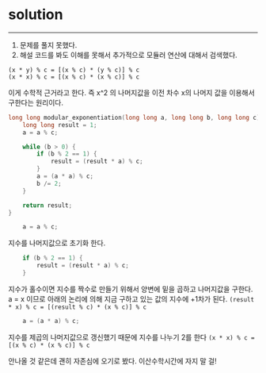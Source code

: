 # solution
---

1. 문제를 풀지 못했다.
2. 해설 코드를 봐도 이해를 못해서 추가적으로 모듈러 연산에 대해서 검색했다.
```
(x * y) % c = [(x % c) * (y % c)] % c
(x * x) % c = [(x % c) * (x % c)] % c
```
이게 수학적 근거라고 한다.
즉 x^2 의 나머지값을 이전 차수 x의 나머지 값을 이용해서 구한다는 원리이다.

```cpp
long long modular_exponentiation(long long a, long long b, long long c) {
    long long result = 1;
    a = a % c;

    while (b > 0) {
        if (b % 2 == 1) {
            result = (result * a) % c;
        }
        a = (a * a) % c;
        b /= 2;
    }

    return result;
}
```

```cpp
    a = a % c;
```
지수를 나머지값으로 초기화 한다.

```cpp
    if (b % 2 == 1) {
        result = (result * a) % c;
    }
```
지수가 홀수이면 지수를 짝수로 만들기 위해서 양변에 밑을 곱하고 나머지값을 구한다.
a = x 이므로 아래의 논리에 의해 지금 구하고 있는 값의 지수에 +1차가 된다.
`(result * x) % c = [(result % c) * (x % c)] % c`


```cpp
    a = (a * a) % c;
```

지수를 제곱의 나머지값으로 갱신했기 때문에 지수를 나누기 2를 한다
`(x * x) % c = [(x % c) * (x % c)] % c`

안나올 것 같은데 괜히 자존심에 오기로 봤다. 이산수학시간에 자지 말 걸!
